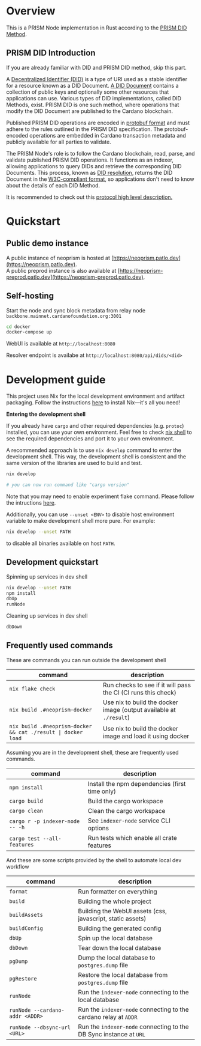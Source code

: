 # Overview

This is a PRISM Node implementation in Rust according to the [PRISM DID Method](https://github.com/input-output-hk/prism-did-method-spec/blob/main/w3c-spec/PRISM-method.md).

## PRISM DID Introduction

If you are already familiar with DID and PRISM DID method, skip this part.

A [Decentralized Identifier (DID)](https://www.w3.org/TR/did-core/) is a type of URI used as a stable identifier for a resource known as a DID Document.
[A DID Document](https://www.w3.org/TR/did-core/#dfn-did-documents) contains a collection of public keys and optionally some other resources that applications can use.
Various types of DID implementations, called DID Methods, exist.
PRISM DID is one such method, where operations that modify the DID Document are published to the Cardano blockchain.

Published PRISM DID operations are encoded in [protobuf format](https://github.com/input-output-hk/prism-did-method-spec/blob/main/w3c-spec/PRISM-method.md#appendix-b-protobuf-models) and must adhere to the rules outlined in the PRISM DID specification.
The protobuf-encoded operations are embedded in Cardano transaction metadata and publicly available for all parties to validate.

The PRISM Node's role is to follow the Cardano blockchain, read, parse, and validate published PRISM DID operations.
It functions as an indexer, allowing applications to query DIDs and retrieve the corresponding DID Documents.
This process, known as [DID resolution](https://www.w3.org/TR/did-core/#resolution), returns the DID Document in the [W3C-compliant format](https://www.w3.org/TR/did-core/#representations), so applications don't need to know about the details of each DID Method.

It is recommended to check out this [protocol high level description.](https://github.com/input-output-hk/prism-did-method-spec/blob/main/w3c-spec/PRISM-method.md#high-level-protocol-description)

# Quickstart

## Public demo instance

A public instance of neoprism is hosted at [https://neoprism.patlo.dev](https://neoprism.patlo.dev).  
A public preprod instance is also available at [https://neoprism-preprod.patlo.dev](https://neoprism-preprod.patlo.dev).

## Self-hosting

Start the node and sync block metadata from relay node `backbone.mainnet.cardanofoundation.org:3001`

```bash
cd docker
docker-compose up
```

WebUI is available at `http://localhost:8080`

Resolver endpoint is availabe at `http://localhost:8080/api/dids/<did>`


# Development guide

This project uses Nix for the local development environment and artifact packaging.
Follow the instructions [here](https://nixos.org/download/#download-nix) to install Nix—it's all you need!

__Entering the development shell__

If you already have `cargo` and other required dependencies (e.g. `protoc`) installed, you can use your own environment.
Feel free to check [nix shell](./nix/devShells/neoprism.nix) to see the required dependencies and port it to your own environment.

A recommended approach is to use `nix develop` command to enter the development shell.
This way, the development shell is consistent and the same version of the libraries are used to build and test.


```bash
nix develop

# you can now run command like "cargo version"
```
Note that you may need to enable experiment flake command. Please follow the intructions [here](https://nixos.wiki/wiki/Flakes).

Additionally, you can use `--unset <ENV>` to disable host environment variable to make development shell more pure.
For example:

```bash
nix develop --unset PATH
```

to disable all binaries available on host `PATH`.


## Development quickstart

Spinning up services in dev shell

```bash
nix develop --unset PATH
npm install
dbUp
runNode
```

Cleaning up services in dev shell

```bash
dbDown
```

## Frequently used commands

These are commands you can run outside the development shell

| command                                                      | description                                                        |
|--------------------------------------------------------------|--------------------------------------------------------------------|
| `nix flake check`                                            | Run checks to see if it will pass the CI (CI runs this check)      |
| `nix build .#neoprism-docker`                                | Use nix to build the docker image (output available at `./result`) |
| `nix build .#neoprism-docker && cat ./result \| docker load` | Use nix to build the docker image and load it using docker         |

Assuming you are in the development shell, these are frequently used commands.

| command                         | description                                    |
|---------------------------------|------------------------------------------------|
| `npm install`                   | Install the npm dependencies (first time only) |
| `cargo build`                   | Build the cargo workspace                      |
| `cargo clean`                   | Clean the cargo workspace                      |
| `cargo r -p indexer-node -- -h` | See `indexer-node` service CLI options         |
| `cargo test --all-features`     | Run tests which enable all crate features      |

And these are some scripts provided by the shell to automate local dev workflow

| command                         | description                                                        |
|---------------------------------|--------------------------------------------------------------------|
| `format`                        | Run formatter on everything                                        |
| `build`                         | Building the whole project                                         |
| `buildAssets`                   | Building the WebUI assets (css, javascript, static assets)         |
| `buildConfig`                   | Building the generated config                                      |
| `dbUp`                          | Spin up the local database                                         |
| `dbDown`                        | Tear down the local database                                       |
| `pgDump`                        | Dump the local database to `postgres.dump` file                    |
| `pgRestore`                     | Restore the local database from `postgres.dump` file               |
| `runNode`                       | Run the `indexer-node` connecting to the local database            |
| `runNode --cardano-addr <ADDR>` | Run the `indexer-node` connecting to the cardano relay at `ADDR`   |
| `runNode --dbsync-url <URL>`    | Run the `indexer-node` connecting to the DB Sync instance at `URL` |
